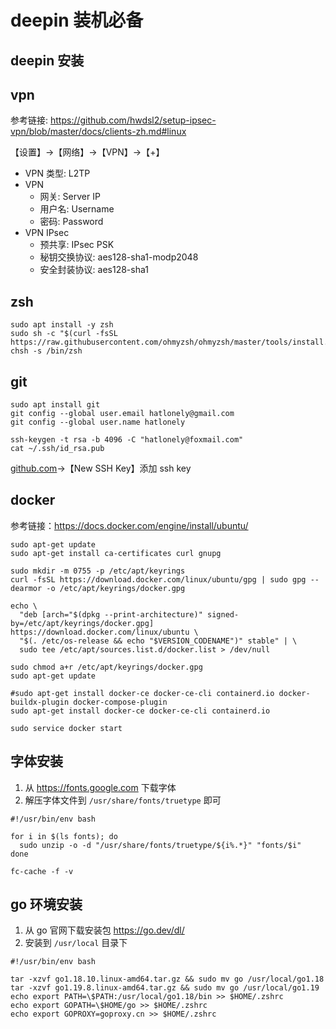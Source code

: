 # deepin 装机必备

## deepin 安装

## vpn

参考链接: <https://github.com/hwdsl2/setup-ipsec-vpn/blob/master/docs/clients-zh.md#linux>

【设置】->【网络】->【VPN】->【+】

- VPN 类型: L2TP
- VPN
  - 网关: Server IP
  - 用户名: Username
  - 密码: Password
- VPN IPsec
  - 预共享: IPsec PSK
  - 秘钥交换协议: aes128-sha1-modp2048
  - 安全封装协议: aes128-sha1

## zsh

```shell
sudo apt install -y zsh
sudo sh -c "$(curl -fsSL https://raw.githubusercontent.com/ohmyzsh/ohmyzsh/master/tools/install.sh)"
chsh -s /bin/zsh
```

## git

```shell
sudo apt install git
git config --global user.email hatlonely@gmail.com
git config --global user.name hatlonely

ssh-keygen -t rsa -b 4096 -C "hatlonely@foxmail.com"
cat ~/.ssh/id_rsa.pub
```

[github.com](https://github.com/settings/keys)->【New SSH Key】添加 ssh key

## docker

参考链接：<https://docs.docker.com/engine/install/ubuntu/>

```shell
sudo apt-get update
sudo apt-get install ca-certificates curl gnupg
    
sudo mkdir -m 0755 -p /etc/apt/keyrings
curl -fsSL https://download.docker.com/linux/ubuntu/gpg | sudo gpg --dearmor -o /etc/apt/keyrings/docker.gpg

echo \
  "deb [arch="$(dpkg --print-architecture)" signed-by=/etc/apt/keyrings/docker.gpg] https://download.docker.com/linux/ubuntu \
  "$(. /etc/os-release && echo "$VERSION_CODENAME")" stable" | \
  sudo tee /etc/apt/sources.list.d/docker.list > /dev/null

sudo chmod a+r /etc/apt/keyrings/docker.gpg
sudo apt-get update

#sudo apt-get install docker-ce docker-ce-cli containerd.io docker-buildx-plugin docker-compose-plugin
sudo apt-get install docker-ce docker-ce-cli containerd.io

sudo service docker start
```

## 字体安装


1. 从 <https://fonts.google.com> 下载字体
2. 解压字体文件到 `/usr/share/fonts/truetype` 即可

```shell
#!/usr/bin/env bash

for i in $(ls fonts); do
  sudo unzip -o -d "/usr/share/fonts/truetype/${i%.*}" "fonts/$i"
done

fc-cache -f -v
```

## go 环境安装

1. 从 go 官网下载安装包 <https://go.dev/dl/>
2. 安装到 `/usr/local` 目录下

```shell
#!/usr/bin/env bash

tar -xzvf go1.18.10.linux-amd64.tar.gz && sudo mv go /usr/local/go1.18
tar -xzvf go1.19.8.linux-amd64.tar.gz && sudo mv go /usr/local/go1.19
echo export PATH=\$PATH:/usr/local/go1.18/bin >> $HOME/.zshrc
echo export GOPATH=\$HOME/go >> $HOME/.zshrc
echo export GOPROXY=goproxy.cn >> $HOME/.zshrc
```
